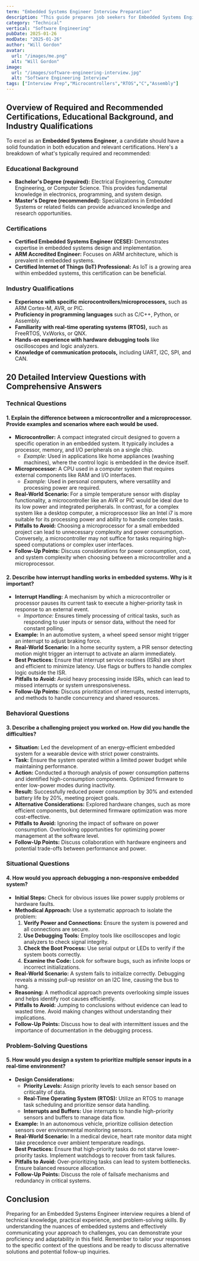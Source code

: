 ```yaml
---
term: "Embedded Systems Engineer Interview Preparation"
description: "This guide prepares job seekers for Embedded Systems Engineer interviews by covering key concepts such as microcontrollers, real-time operating systems, and interfacing techniques. It includes practice questions on C/C++ programming, debugging, and hardware-software integration. Candidates will learn to tackle problem-solving scenarios, optimize system performance, and demonstrate their technical expertise, ensuring confidence and proficiency in their interviews."
category: "Technical"
vertical: "Software Engineering"
pubDate: 2025-01-26
modDate: "2025-01-26"
author: "Will Gordon"
avatar: 
  url: "/images/me.png"
  alt: "Will Gordon"
image:
  url: "/images/software-engineering-interview.jpg"
  alt: "Software Engineering Interview"
tags: ["Interview Prep","Microcontrollers","RTOS","C","Assembly"]
---
```


## Overview of Required and Recommended Certifications, Educational Background, and Industry Qualifications

To excel as an **Embedded Systems Engineer**, a candidate should have a solid foundation in both education and relevant certifications. Here's a breakdown of what's typically required and recommended:

### Educational Background
- **Bachelor's Degree (required):** Electrical Engineering, Computer Engineering, or Computer Science. This provides fundamental knowledge in electronics, programming, and system design.
- **Master's Degree (recommended):** Specializations in Embedded Systems or related fields can provide advanced knowledge and research opportunities.

### Certifications
- **Certified Embedded Systems Engineer (CESE):** Demonstrates expertise in embedded systems design and implementation.
- **ARM Accredited Engineer:** Focuses on ARM architecture, which is prevalent in embedded systems.
- **Certified Internet of Things (IoT) Professional:** As IoT is a growing area within embedded systems, this certification can be beneficial.
  
### Industry Qualifications
- **Experience with specific microcontrollers/microprocessors,** such as ARM Cortex-M, AVR, or PIC.
- **Proficiency in programming languages** such as C/C++, Python, or Assembly.
- **Familiarity with real-time operating systems (RTOS),** such as FreeRTOS, VxWorks, or QNX.
- **Hands-on experience with hardware debugging tools** like oscilloscopes and logic analyzers.
- **Knowledge of communication protocols,** including UART, I2C, SPI, and CAN.

## 20 Detailed Interview Questions with Comprehensive Answers

### Technical Questions

#### 1. Explain the difference between a microcontroller and a microprocessor. Provide examples and scenarios where each would be used.
- **Microcontroller:** A compact integrated circuit designed to govern a specific operation in an embedded system. It typically includes a processor, memory, and I/O peripherals on a single chip.
  - *Example:* Used in applications like home appliances (washing machines), where the control logic is embedded in the device itself.
- **Microprocessor:** A CPU used in a computer system that requires external components like RAM and I/O interfaces.
  - *Example:* Used in personal computers, where versatility and processing power are required.
- **Real-World Scenario:** For a simple temperature sensor with display functionality, a microcontroller like an AVR or PIC would be ideal due to its low power and integrated peripherals. In contrast, for a complex system like a desktop computer, a microprocessor like an Intel i7 is more suitable for its processing power and ability to handle complex tasks.
- **Pitfalls to Avoid:** Choosing a microprocessor for a small embedded project can lead to unnecessary complexity and power consumption. Conversely, a microcontroller may not suffice for tasks requiring high-speed computations or complex user interfaces.
- **Follow-Up Points:** Discuss considerations for power consumption, cost, and system complexity when choosing between a microcontroller and a microprocessor.

#### 2. Describe how interrupt handling works in embedded systems. Why is it important?
- **Interrupt Handling:** A mechanism by which a microcontroller or processor pauses its current task to execute a higher-priority task in response to an external event.
  - *Importance:* Ensures timely processing of critical tasks, such as responding to user inputs or sensor data, without the need for constant polling.
- **Example:** In an automotive system, a wheel speed sensor might trigger an interrupt to adjust braking force.
- **Real-World Scenario:** In a home security system, a PIR sensor detecting motion might trigger an interrupt to activate an alarm immediately.
- **Best Practices:** Ensure that interrupt service routines (ISRs) are short and efficient to minimize latency. Use flags or buffers to handle complex logic outside the ISR.
- **Pitfalls to Avoid:** Avoid heavy processing inside ISRs, which can lead to missed interrupts or system unresponsiveness.
- **Follow-Up Points:** Discuss prioritization of interrupts, nested interrupts, and methods to handle concurrency and shared resources.

### Behavioral Questions

#### 3. Describe a challenging project you worked on. How did you handle the difficulties?
- **Situation:** Led the development of an energy-efficient embedded system for a wearable device with strict power constraints.
- **Task:** Ensure the system operated within a limited power budget while maintaining performance.
- **Action:** Conducted a thorough analysis of power consumption patterns and identified high-consumption components. Optimized firmware to enter low-power modes during inactivity.
- **Result:** Successfully reduced power consumption by 30% and extended battery life by 20%, meeting project goals.
- **Alternative Considerations:** Explored hardware changes, such as more efficient components, but determined firmware optimization was more cost-effective.
- **Pitfalls to Avoid:** Ignoring the impact of software on power consumption. Overlooking opportunities for optimizing power management at the software level.
- **Follow-Up Points:** Discuss collaboration with hardware engineers and potential trade-offs between performance and power.

### Situational Questions

#### 4. How would you approach debugging a non-responsive embedded system?
- **Initial Steps:** Check for obvious issues like power supply problems or hardware faults.
- **Methodical Approach:** Use a systematic approach to isolate the problem:
  1. **Verify Power and Connections:** Ensure the system is powered and all connections are secure.
  2. **Use Debugging Tools:** Employ tools like oscilloscopes and logic analyzers to check signal integrity.
  3. **Check the Boot Process:** Use serial output or LEDs to verify if the system boots correctly.
  4. **Examine the Code:** Look for software bugs, such as infinite loops or incorrect initializations.
- **Real-World Scenario:** A system fails to initialize correctly. Debugging reveals a missing pull-up resistor on an I2C line, causing the bus to hang.
- **Reasoning:** A methodical approach prevents overlooking simple issues and helps identify root causes efficiently.
- **Pitfalls to Avoid:** Jumping to conclusions without evidence can lead to wasted time. Avoid making changes without understanding their implications.
- **Follow-Up Points:** Discuss how to deal with intermittent issues and the importance of documentation in the debugging process.

### Problem-Solving Questions

#### 5. How would you design a system to prioritize multiple sensor inputs in a real-time environment?
- **Design Considerations:** 
  - **Priority Levels:** Assign priority levels to each sensor based on criticality of data.
  - **Real-Time Operating System (RTOS):** Utilize an RTOS to manage task scheduling and prioritize sensor data handling.
  - **Interrupts and Buffers:** Use interrupts to handle high-priority sensors and buffers to manage data flow.
- **Example:** In an autonomous vehicle, prioritize collision detection sensors over environmental monitoring sensors.
- **Real-World Scenario:** In a medical device, heart rate monitor data might take precedence over ambient temperature readings.
- **Best Practices:** Ensure that high-priority tasks do not starve lower-priority tasks. Implement watchdogs to recover from task failures.
- **Pitfalls to Avoid:** Over-prioritizing tasks can lead to system bottlenecks. Ensure balanced resource allocation.
- **Follow-Up Points:** Discuss the role of failsafe mechanisms and redundancy in critical systems.

## Conclusion

Preparing for an Embedded Systems Engineer interview requires a blend of technical knowledge, practical experience, and problem-solving skills. By understanding the nuances of embedded systems and effectively communicating your approach to challenges, you can demonstrate your proficiency and adaptability in this field. Remember to tailor your responses to the specific context of the questions and be ready to discuss alternative solutions and potential follow-up inquiries.